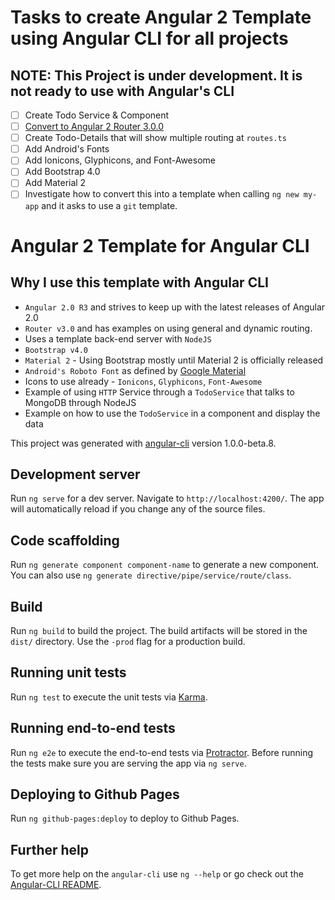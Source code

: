 # Tasks to create Angular 2 Template using Angular CLI for all projects

## NOTE: This Project is under development. It is not ready to use with Angular's CLI

- [ ] Create Todo Service & Component
- [ ] [Convert to Angular 2 Router 3.0.0](https://medium.com/@blacksonic86/upgrading-to-the-new-angular-2-router-255605d9da26#.2inp2afk8)
- [ ] Create Todo-Details that will show multiple routing at `routes.ts`
- [ ] Add Android's Fonts
- [ ] Add Ionicons, Glyphicons, and Font-Awesome
- [ ] Add Bootstrap 4.0
- [ ] Add Material 2
- [ ] Investigate how to convert this into a template when calling `ng new my-app` and it asks to use a `git` template.

# Angular 2 Template for Angular CLI

## Why I use this template with Angular CLI
* `Angular 2.0 R3` and strives to keep up with the latest releases of Angular 2.0
* `Router v3.0` and has examples on using general and dynamic routing.
* Uses a template back-end server with `NodeJS`
* `Bootstrap v4.0`
* `Material 2` - Using Bootstrap mostly until Material 2 is officially released
* `Android's Roboto Font` as defined by [Google Material](https://material.google.com/style/typography.html)
* Icons to use already - `Ionicons`, `Glyphicons`, `Font-Awesome`
* Example of using `HTTP` Service through a `TodoService` that talks to MongoDB through NodeJS
* Example on how to use the `TodoService` in a component and display the data

This project was generated with [angular-cli](https://github.com/angular/angular-cli) version 1.0.0-beta.8.

## Development server
Run `ng serve` for a dev server. Navigate to `http://localhost:4200/`. The app will automatically reload if you change any of the source files.

## Code scaffolding

Run `ng generate component component-name` to generate a new component. You can also use `ng generate directive/pipe/service/route/class`.

## Build

Run `ng build` to build the project. The build artifacts will be stored in the `dist/` directory. Use the `-prod` flag for a production build.

## Running unit tests

Run `ng test` to execute the unit tests via [Karma](https://karma-runner.github.io).

## Running end-to-end tests

Run `ng e2e` to execute the end-to-end tests via [Protractor](http://www.protractortest.org/). 
Before running the tests make sure you are serving the app via `ng serve`.

## Deploying to Github Pages

Run `ng github-pages:deploy` to deploy to Github Pages.

## Further help

To get more help on the `angular-cli` use `ng --help` or go check out the [Angular-CLI README](https://github.com/angular/angular-cli/blob/master/README.md).
